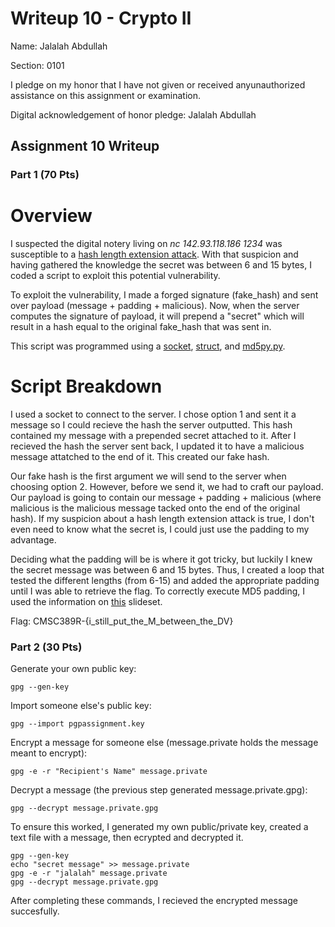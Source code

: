 Writeup 10 - Crypto II
=====

Name: Jalalah Abdullah

Section: 0101

I pledge on my honor that I have not given or received anyunauthorized assistance on this assignment or examination.

Digital acknowledgement of honor pledge: Jalalah Abdullah

## Assignment 10 Writeup

### Part 1 (70 Pts)

# Overview 

I suspected the digital notery living on *nc 142.93.118.186 1234* was susceptible to a [hash length extension attack](https://en.wikipedia.org/wiki/Length_extension_attack). With that suspicion and having gathered the knowledge the secret was between 6 and 15 bytes, I coded a script to exploit this potential vulnerability. 

To exploit the vulnerability, I made a forged signature (fake_hash) and sent over payload (message + padding + malicious). Now, when the server computes the signature of payload, it will prepend a "secret" which will result in a hash equal to the original fake_hash that was sent in.

This script was programmed using a [socket](https://docs.python.org/3/library/socket.html), [struct](https://docs.python.org/2/library/struct.html), and [md5py.py](https://github.com/jalalah/389Rfall18/blob/master/week/10/md5py.py).

# Script Breakdown

I used a socket to connect to the server. I chose option 1 and sent it a message so I could recieve the hash the server outputted. This hash contained my message with a prepended secret attached to it. After I recieved the hash the server sent back, I updated it to have a malicious message attatched to the end of it. This created our fake hash. 

Our fake hash is the first argument we will send to the server when choosing option 2. However, before we send it, we had to craft our payload. Our payload is going to contain our message + padding + malicious (where malicious is the malicious message tacked onto the end of the original hash). If my suspicion about a hash length extension attack is true, I don't even need to know what the secret is, I could just use the padding to my advantage.

Deciding what the padding will be is where it got tricky, but luckily I knew the secret message was between 6 and 15 bytes. Thus, I created a loop that tested the different lengths (from 6-15) and added the appropriate padding until I was able to retrieve the flag. To correctly execute MD5 padding, I used the information on [this](https://github.com/jalalah/389Rfall18/blob/master/week/10/Crypto-2.pdf) slideset. 

Flag: CMSC389R-{i_still_put_the_M_between_the_DV}

### Part 2 (30 Pts)

Generate your own public key: 

    gpg --gen-key
    
Import someone else's public key: 

    gpg --import pgpassignment.key
    
Encrypt a message for someone else (message.private holds the message meant to encrypt): 

    gpg -e -r "Recipient's Name" message.private
    
Decrypt a message (the previous step generated message.private.gpg):

    gpg --decrypt message.private.gpg
   
To ensure this worked, I generated my own public/private key, created a text file with a message, then ecrypted and decrypted it.

    gpg --gen-key
    echo "secret message" >> message.private
    gpg -e -r "jalalah" message.private
    gpg --decrypt message.private.gpg
    
After completing these commands, I recieved the encrypted message succesfully. 
